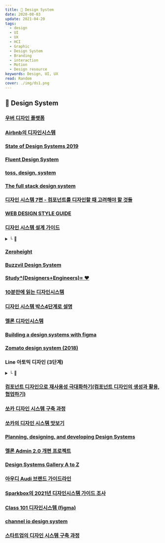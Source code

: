 ```yaml
---
title: 🧭 Design System
date: 2020-08-03
update: 2021-04-20
tags:
  - design
  - UI
  - UX
  - HCI
  - Graphic
  - Design System
  - Branding
  - interaction
  - Motion
  - Design resource
keywords: Design, UI, UX
read: Random
cover: ./img/ds1.png
---
```


## 📄 Design System

### [우버 디자인 플랫폼](https://medium.com/uber-design/uber-design-platform-1ebff86c89e7)

### [Airbnb의 디자인시스템](https://brunch.co.kr/@eunlune/15)

### [State of Design Systems 2019](https://medium.com/google-design/state-of-design-systems-2019-ff5f26ada71)

### [Fluent Design System](https://www.microsoft.com/design/fluent/)

### [toss, design, system](https://www.notion.so/toss-design-system-959822692bec4f879450e361c623cf2a)

### [The full stack design system](https://www.intercom.com/blog/the-full-stack-design-system)

### [디자인 시스템 7편 - 컴포넌트를 디자인할 때 고려해야 할 것들](https://story.pxd.co.kr/1470)

### [WEB DESIGN STYLE GUIDE](http://styleguide.co.kr/)

### [디자인 시스템 설계 가이드](https://uxdesign.cc/starting-a-design-system-in-a-start-up-3359f2d4784b)
<details><summary> └  📝 </summary>

1. Audit existing components - 기존에 사용하던 컴포넌트를 먼저 확인
2. Research on other design systems - 다른 디자인시스템 사례를 검색
3. List out components - 컴포넌트를 리스트로 정리
4. Plan a timeline - 타이포,컬러,레이아웃을 정리하기 전에 기본 기능을 누가 작업할건지 타임라인으로 정리
5. Research and discuss components - 컴포넌트를 조사하고 토론하는 과정을 문서에 기록 (사용사례, 모범사례, 타사의 컴포넌트 활용)
6. Create design symbols - 스타일가이드 제작 (텍스트, 레이어스타일 라이브러리,UI 디자인키트 명명규칙 정리(크기, 무게, 색상, 정렬 및 선 높이) )
7. “Design” design system - 디자인시스템을 Zeroheight를 사용하여 디자인과 쉽게 동기화 가능
7. Implement design system - 디자인시스템을 구현하려면 관련 이해관계자와의 소통이 중요

</details>

### [Zeroheight](https://www.zeroheight.com/)

### [Buzzvil Design System](https://design.buzzvil.com/7648e7ec8/p/619673-introduction)

### [Study*(Designers+Engineers)= ❤️](https://uxdesign.cc/study-designers-engineers-%EF%B8%8F-2d7849c15051)

### [10분만에 읽는 디자인시스템](https://brunch.co.kr/@thinkaboutlove/320)

### [디자인 시스템 박스4단계로 설명](https://blog.prototypr.io/unboxing-a-design-system-component-a-step-by-step-guide-to-quality-assurance-106df86b60d6)

### [멜론 디자인시스템](https://brunch.co.kr/@design-melon/83)

### [Building a design systems with figma](https://eng.lyft.com/building-a-design-systems-library-with-figma-scripter-c046df0a895c)

### [Zomato design system (2018)](https://uxdesign.cc/developing-the-zomato-design-system-438357188904)

### Line 아토믹 디자인 (3단계)
<details><summary> └  🔗 </summary>

- [영상](https://youtu.be/33yj-Q5v8mQ)
- [슬라이드](https://www.slideshare.net/mobile/NaverEngineering/line-entry-atomic-design)

</details>

### [컴포넌트 디자인으로 재사용성 극대화하기(컴포넌트 디자인의 생성과 활용, 협업하기)](https://blog.gangnamunni.com/post/Maximize-reusability-with-component-design)

### [쏘카 디자인 시스템 구축 과정](https://tech.socarcorp.kr/design/2020/06/23/socar-design-system-01.html)

### [쏘카의 디자인 시스템 맛보기](https://tech.socarcorp.kr/design/2020/06/23/socar-design-system-01.html)

### [Planning, designing, and developing Design Systems](https://uxdesign.cc/design-systems-4baa50172c5d?gi=465a109b2198)

### [멜론 Admin 2.0 개편 프로젝트](https://brunch.co.kr/@design-melon/83#comment)

### [Design Systems Gallery A to Z](https://designsystemsrepo.com/design-systems/)

### [아우디 Audi 브랜드 가이드라인](https://www.audi.com/ci/en/intro/brand-appearance.html)

### [Sparkbox의 2021년 디자인시스템 가이드 조사](https://designsystemssurvey.seesparkbox.com/2021/)

### [Class 101 디자인시스템 (figma)](https://www.figma.com/community/file/995265899930701059)

### [channel io design system](https://github.com/channel-io/bezier-react)

### [스타트업의 디자인 시스템 구축 과정](https://present.do/decks/611317112bbbe81f6f83f31b)